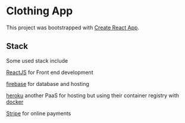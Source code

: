 # Clothing App
This project was bootstrapped with [Create React App](https://github.com/facebook/create-react-app).

## Stack
Some used stack include

[ReactJS](https://reactjs.org/) for Front end development

[firebase](https://firebase.google.com/) for database and hosting

[heroku](https://www.heroku.com/) another PaaS for hosting but using their container registry with [docker](https://www.docker.com/)

[Stripe](https://stripe.com) for online payments
